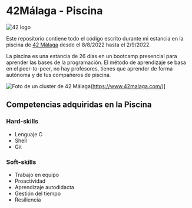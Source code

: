 # 42Málaga - Piscina

![42 logo](https://candidatura.42malaga.com/uploads/admissions/campus/logo_website/32/42Malaga.svg)

Este repositorio contiene todo el código escrito durante mi estancia en la piscina de [42 Málaga](https://42malaga.com/) desde el 8/8/2022 hasta el 2/9/2022.

La piscina es una estancia de 26 días en un bootcamp presencial para aprender las bases de la programación. El método de aprendizaje se basa en el peer-to-peer, no hay profesores, tienes que aprender de forma autónoma y de tus compañeros de piscina.

![Foto de un cluster de 42 Málaga](https://static.diariosur.es/www/multimedia/202202/08/media/cortadas/pro1-RRSVckrATz2dmJIQCxL1t4M-1968x1216@Diario%20Sur.jpeg)(https://www.42malaga.com/)]

## Competencias adquiridas en la Piscina

### Hard-skills
* Lenguaje C
* Shell
* Git

### Soft-skills
* Trabajo en equipo
* Proactividad
* Aprendizaje autodidacta
* Gestión del tiempo
* Resiliencia

